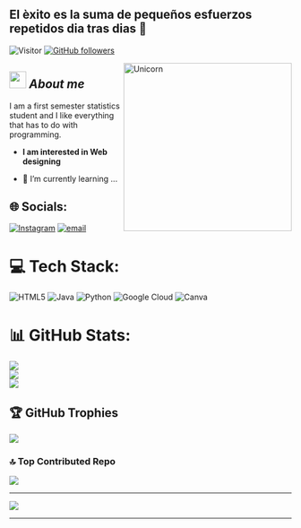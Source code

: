 ## El èxito es la suma de pequeños esfuerzos repetidos dia tras dias  👋

![Visitor](https://visitor-badge.laobi.icu/badge?page_id=Bhargavi-hash.repoName) [![GitHub followers](https://img.shields.io/github/followers/Bhargavi-hash.svg?style=social&label=Follow)](https://github.com/Bhargavi-hash?tab=followers)<br/>

<!--
**Bhargavi-hash/Bhargavi-hash** is a ✨ _special_ ✨ repository because its `README.md` (this file) appears on your GitHub profile.
-->

<img align="right" width=300px alt="Unicorn" src="https://i.gifer.com/CJCG.gif" />

## <img src="https://media.giphy.com/media/ObNTw8Uzwy6KQ/giphy.gif" width="30px">&nbsp;***About me***

I am a first semester statistics student and I like everything that has to do with programming.
* **I am interested in Web designing**
- 🌱 I’m currently learning ...
    

## 🌐 Socials:
[![Instagram](https://img.shields.io/badge/Instagram-%23E4405F.svg?logo=Instagram&logoColor=white)](https://instagram.com/richi7806) [![email](https://img.shields.io/badge/Email-D14836?logo=gmail&logoColor=white)](mailto:richiocampog7@gmail.com) 

# 💻 Tech Stack:
![HTML5](https://img.shields.io/badge/html5-%23E34F26.svg?style=for-the-badge&logo=html5&logoColor=white) ![Java](https://img.shields.io/badge/java-%23ED8B00.svg?style=for-the-badge&logo=openjdk&logoColor=white) ![Python](https://img.shields.io/badge/python-3670A0?style=for-the-badge&logo=python&logoColor=ffdd54) ![Google Cloud](https://img.shields.io/badge/GoogleCloud-%234285F4.svg?style=for-the-badge&logo=google-cloud&logoColor=white) ![Canva](https://img.shields.io/badge/Canva-%2300C4CC.svg?style=for-the-badge&logo=Canva&logoColor=white)
# 📊 GitHub Stats:
![](https://github-readme-stats.vercel.app/api?username=richarson7406&theme=dark&hide_border=false&include_all_commits=false&count_private=false)<br/>
![](https://nirzak-streak-stats.vercel.app/?user=richarson7406&theme=dark&hide_border=false)<br/>
![](https://github-readme-stats.vercel.app/api/top-langs/?username=richarson7406&theme=dark&hide_border=false&include_all_commits=false&count_private=false&layout=compact)

## 🏆 GitHub Trophies
![](https://github-profile-trophy.vercel.app/?username=richarson7406&theme=dark&no-frame=false&no-bg=true&margin-w=4)

### 🔝 Top Contributed Repo
![](https://github-contributor-stats.vercel.app/api?username=richarson7406&limit=5&theme=dark&combine_all_yearly_contributions=true)

---
[![](https://visitcount.itsvg.in/api?id=richarson7406&icon=3&color=4)](https://visitcount.itsvg.in)

<!-- Proudly created with GPRM ( https://gprm.itsvg.in ) -->

---------------------------------------------------------------------------------------------------------------------
